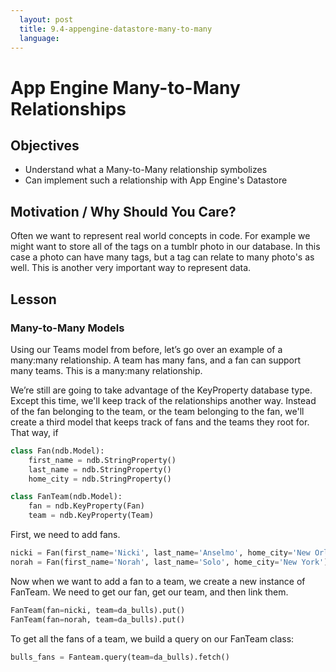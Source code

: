 ```yaml
---
  layout: post
  title: 9.4-appengine-datastore-many-to-many
  language: 
---
```



#  App Engine Many-to-Many Relationships

##  Objectives

+ Understand what a Many-to-Many relationship symbolizes
+ Can implement such a relationship with App Engine's Datastore

##  Motivation / Why Should You Care?

Often we want to represent real world concepts in code. For example we might want to store all of the tags on a tumblr photo in our database. In this case a photo can have many tags, but a tag can relate to many photo's as well. This is another very important way to represent data.

##  Lesson

###  Many-to-Many Models

Using our Teams model from before, let’s go over an example of a many:many relationship. A team has many fans, and a fan can support many teams. This is a many:many relationship.

We’re still are going to take advantage of the KeyProperty database type. Except this time, we'll keep track of the relationships another way. Instead of the fan belonging to the team, or the team belonging to the fan, we'll create a third model that keeps track of fans and the teams they root for. That way, if

```python
class Fan(ndb.Model):
    first_name = ndb.StringProperty()
    last_name = ndb.StringProperty()
    home_city = ndb.StringProperty()

class FanTeam(ndb.Model):
    fan = ndb.KeyProperty(Fan)
    team = ndb.KeyProperty(Team)
```

First, we need to add fans.

```python
nicki = Fan(first_name='Nicki', last_name='Anselmo', home_city='New Orleans').put()
norah = Fan(first_name='Norah', last_name='Solo', home_city='New York').put()
```

Now when we want to add a fan to a team, we create a new instance of FanTeam. We need to get our fan, get our team, and then link them.

```python
FanTeam(fan=nicki, team=da_bulls).put()
FanTeam(fan=norah, team=da_bulls).put()
```

To get all the fans of a team, we build a query on our FanTeam class:

```python
bulls_fans = Fanteam.query(team=da_bulls).fetch()
```
